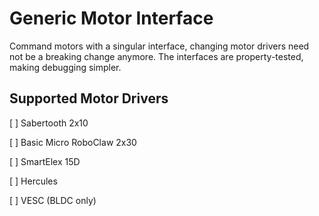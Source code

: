 # Generic Motor Interface
Command motors with a singular interface, changing motor drivers need not be a breaking change anymore.
The interfaces are property-tested, making debugging simpler.

## Supported Motor Drivers

[ ] Sabertooth 2x10

[ ] Basic Micro RoboClaw 2x30

[ ] SmartElex 15D

[ ] Hercules

[ ] VESC (BLDC only)


